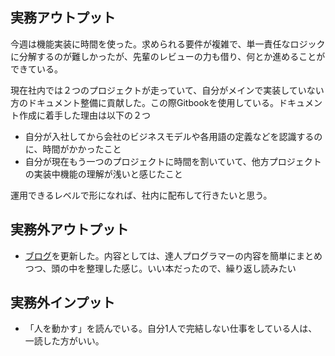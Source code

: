 ## 実務アウトプット

今週は機能実装に時間を使った。求められる要件が複雑で、単一責任なロジックに分解するのが難しかったが、先輩のレビューの力も借り、何とか進めることができている。

現在社内では２つのプロジェクトが走っていて、自分がメインで実装していない方のドキュメント整備に貢献した。この際Gitbookを使用している。ドキュメント作成に着手した理由は以下の２つ

- 自分が入社してから会社のビジネスモデルや各用語の定義などを認識するのに、時間がかかったこと
- 自分が現在もう一つのプロジェクトに時間を割いていて、他方プロジェクトの実装中機能の理解が浅いと感じたこと

運用できるレベルで形になれば、社内に配布して行きたいと思う。

## 実務外アウトプット

- [ブログ](https://kenzoblog.netlify.com/posts/the-programatic-programmer)を更新した。内容としては、達人プログラマーの内容を簡単にまとめつつ、頭の中を整理した感じ。いい本だったので、繰り返し読みたい

## 実務外インプット

- 「人を動かす」を読んでいる。自分1人で完結しない仕事をしている人は、一読した方がいい。